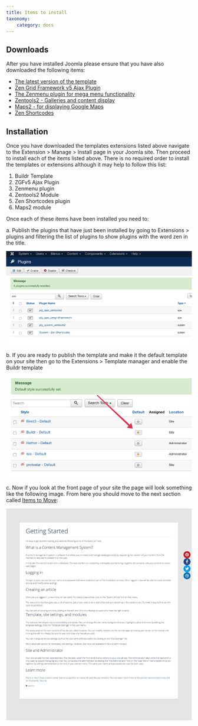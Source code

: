 ```yaml
---
title: Items to install
taxonomy:
    category: docs
---
```


## Downloads
After you have installed Joomla please ensure that you have also downloaded the following items:


- <a href="http://www.joomlabamboo.com/downloads/template-downloads?param=buildr">The latest version of the template</a>
- <a href="http://www.joomlabamboo.com/download-document/717-zen-grid-framework-ajax-plugin">Zen Grid Framework v5 Ajax Plugin</a>
- <a href="http://joomlabamboo.com/index.php?option=com_docman&task=doc_download&gid=694&Itemid=">The Zenmenu plugin for mega menu functionality</a>
- <a href="http://joomlabamboo.com/index.php?option=com_docman&task=doc_download&gid=706&Itemid=">Zentools2 - Galleries and content display</a>
- <a href="http://joomlabamboo.com/index.php?option=com_docman&task=doc_download&gid=677&Itemid=">Maps2 - for displaying Google Maps</a>
- <a href="http://joomlabamboo.com/index.php?option=com_docman&task=doc_download&gid=695&Itemid=">Zen Shortcodes</a>


## Installation

Once you have downloaded the templates extensions listed above navigate to the Extension > Manage > Install page in your Joomla site. Then proceed to install each of the items listed above. There is no required order to install the templates or extensions although it may help to follow this list:

1. Buildr Template
2. ZGFv5 Ajax Plugin
3. Zenmenu plugin
4. Zentools2 Module
5. Zen Shortcodes plugin
6. Maps2 module

Once each of these items have been installed you need to:

a. Publish the plugins that have just been installed by going to Extensions > plugins and filtering the list of plugins to show plugins with the word zen in the title.

![Publish Zen Plugins](zen-plugins.png 'Zen Plugins')

b. If you are ready to publish the template and make it the default template on your site then go to the Extensions > Template manager and enable the Buildr template

![Publish Template](publish-template.png 'Publish Template')

c. Now if you look at the front page of your site the page will look something like the following image. From here you should move to the next section called [Items to Move](../items-to-move):

![Publish Template](blank.jpg 'Fresh Start')